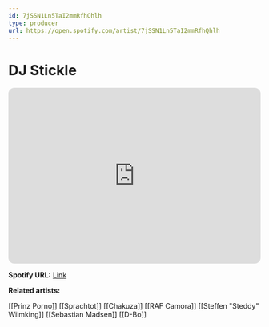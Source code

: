 ```yaml
---
id: 7jSSN1Ln5TaI2mmRfhQhlh
type: producer
url: https://open.spotify.com/artist/7jSSN1Ln5TaI2mmRfhQhlh
---
```

# DJ Stickle

<iframe style="border-radius:12px" src="https://open.spotify.com/embed/artist/7jSSN1Ln5TaI2mmRfhQhlh" width="100%" height="352" frameBorder="0" allowfullscreen="" allow="autoplay; clipboard-write; encrypted-media; fullscreen; picture-in-picture" loading="lazy"></iframe>

**Spotify URL:** [Link](https://open.spotify.com/artist/7jSSN1Ln5TaI2mmRfhQhlh)

**Related artists:**

[[Prinz Porno]]
[[Sprachtot]]
[[Chakuza]]
[[RAF Camora]]
[[Steffen "Steddy" Wilmking]]
[[Sebastian Madsen]]
[[D-Bo]]
